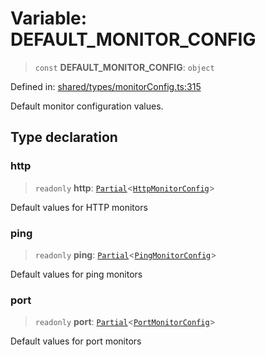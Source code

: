 # Variable: DEFAULT\_MONITOR\_CONFIG

> `const` **DEFAULT\_MONITOR\_CONFIG**: `object`

Defined in: [shared/types/monitorConfig.ts:315](https://github.com/Nick2bad4u/Uptime-Watcher/blob/main/shared/types/monitorConfig.ts#L315)

Default monitor configuration values.

## Type declaration

### http

> `readonly` **http**: [`Partial`](https://www.typescriptlang.org/docs/handbook/utility-types.html#partialtype)\<[`HttpMonitorConfig`](../interfaces/HttpMonitorConfig.md)\>

Default values for HTTP monitors

### ping

> `readonly` **ping**: [`Partial`](https://www.typescriptlang.org/docs/handbook/utility-types.html#partialtype)\<[`PingMonitorConfig`](../interfaces/PingMonitorConfig.md)\>

Default values for ping monitors

### port

> `readonly` **port**: [`Partial`](https://www.typescriptlang.org/docs/handbook/utility-types.html#partialtype)\<[`PortMonitorConfig`](../interfaces/PortMonitorConfig.md)\>

Default values for port monitors
